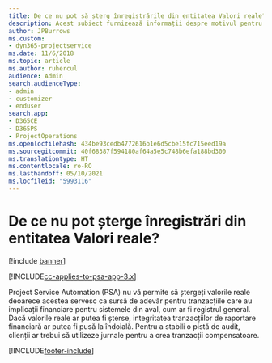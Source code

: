 ```yaml
---
title: De ce nu pot să șterg înregistrările din entitatea Valori reale?
description: Acest subiect furnizează informații despre motivul pentru care nu puteți șterge înregistrările din entitatea Valori reale.
author: JPBurrows
ms.custom:
- dyn365-projectservice
ms.date: 11/6/2018
ms.topic: article
ms.author: ruhercul
audience: Admin
search.audienceType:
- admin
- customizer
- enduser
search.app:
- D365CE
- D365PS
- ProjectOperations
ms.openlocfilehash: 434be93cedb4772616b1e6d5cbe15fc715eed19a
ms.sourcegitcommit: 40f68387f594180af64a5e5c748b6efa188bd300
ms.translationtype: HT
ms.contentlocale: ro-RO
ms.lasthandoff: 05/10/2021
ms.locfileid: "5993116"
---
```

# <a name="why-cant-i-delete-records-from-the-actuals-entity"></a>De ce nu pot șterge înregistrări din entitatea Valori reale?

[!include [banner](../includes/psa-now-project-operations.md)]

[!INCLUDE[cc-applies-to-psa-app-3.x](../includes/cc-applies-to-psa-app-3x.md)]

Project Service Automation (PSA) nu vă permite să ștergeți valorile reale deoarece acestea servesc ca sursă de adevăr pentru tranzacțiile care au implicații financiare pentru sistemele din aval, cum ar fi registrul general. Dacă valorile reale ar putea fi șterse, integritatea tranzacțiilor de raportare financiară ar putea fi pusă la îndoială. Pentru a stabili o pistă de audit, clienții ar trebui să utilizeze jurnale pentru a crea tranzacții compensatoare.



[!INCLUDE[footer-include](../includes/footer-banner.md)]